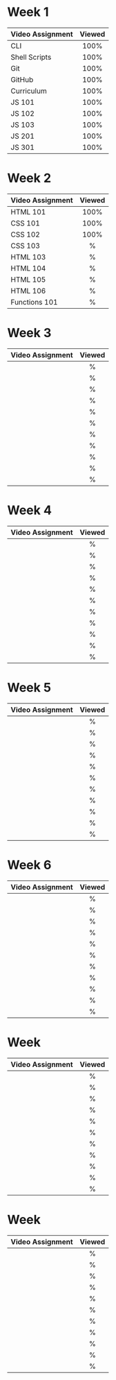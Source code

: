 # Week 1

|   Video Assignment   | Viewed |         
|----------------|:------:| 
| CLI            | 100% |
| Shell Scripts  | 100% |
| Git            | 100% |  
| GitHub         | 100% |    
| Curriculum     | 100% |
| JS 101         | 100% |
| JS 102         | 100% | 
| JS 103         | 100% |     
| JS 201         | 100% |
| JS 301         | 100% |


# Week 2

|   Video Assignment   | Viewed |         
|----------------------|:------:| 
| HTML 101       | 100% |
| CSS 101        | 100% |
| CSS 102        | 100% |  
| CSS 103        | % |    
| HTML 103       | % |
| HTML 104       | % |
| HTML 105       | % | 
| HTML 106       | % |     
| Functions 101  | % |


# Week 3

|   Video Assignment   | Viewed |         
|----------------------|:------:| 
|        | % |
|        | % |
|        | % |
|        | % |
|        | % |
|        | % |
|        | % |
|        | % |
|        | % |
|        | % |
|        | % |


# Week 4

|   Video Assignment   | Viewed |         
|----------------------|:------:| 
|        | % |
|        | % |
|        | % |
|        | % |
|        | % |
|        | % |
|        | % |
|        | % |
|        | % |
|        | % |
|        | % |


# Week 5

|   Video Assignment   | Viewed |         
|----------------------|:------:| 
|        | % |
|        | % |
|        | % |
|        | % |
|        | % |
|        | % |
|        | % |
|        | % |
|        | % |
|        | % |
|        | % |


# Week 6

|   Video Assignment   | Viewed |         
|----------------------|:------:| 
|        | % |
|        | % |
|        | % |
|        | % |
|        | % |
|        | % |
|        | % |
|        | % |
|        | % |
|        | % |
|        | % |


# Week 

|   Video Assignment   | Viewed |         
|----------------------|:------:| 
|        | % |
|        | % |
|        | % |
|        | % |
|        | % |
|        | % |
|        | % |
|        | % |
|        | % |
|        | % |
|        | % |


# Week 

|   Video Assignment   | Viewed |         
|----------------------|:------:| 
|        | % |
|        | % |
|        | % |
|        | % |
|        | % |
|        | % |
|        | % |
|        | % |
|        | % |
|        | % |
|        | % |
